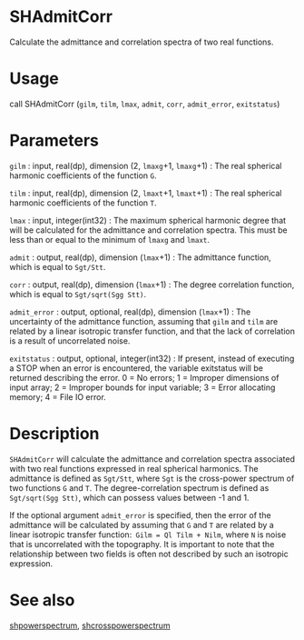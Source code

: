 # SHAdmitCorr

Calculate the admittance and correlation spectra of two real functions.

# Usage

call SHAdmitCorr (`gilm`, `tilm`, `lmax`, `admit`, `corr`, `admit_error`, `exitstatus`)

# Parameters

`gilm` : input, real(dp), dimension (2, `lmaxg`+1, `lmaxg`+1)
:   The real spherical harmonic coefficients of the function `G`.

`tilm` : input, real(dp), dimension (2, `lmaxt`+1, `lmaxt`+1)
:   The real spherical harmonic coefficients of the function `T`.

`lmax` : input, integer(int32)
:   The maximum spherical harmonic degree that will be calculated for the admittance and correlation spectra. This must be less than or equal to the minimum of `lmaxg` and `lmaxt`.

`admit` : output, real(dp), dimension (`lmax`+1)
:   The admittance function, which is equal to `Sgt/Stt`.

`corr` : output, real(dp), dimension (`lmax`+1)
:   The degree correlation function, which is equal to `Sgt/sqrt(Sgg Stt)`.

`admit_error` : output, optional, real(dp), dimension (`lmax`+1)
:   The uncertainty of the admittance function, assuming that `gilm` and `tilm` are related by a linear isotropic transfer function, and that the lack of correlation is a result of uncorrelated noise.

`exitstatus` : output, optional, integer(int32)
:   If present, instead of executing a STOP when an error is encountered, the variable exitstatus will be returned describing the error. 0 = No errors; 1 = Improper dimensions of input array; 2 = Improper bounds for input variable; 3 = Error allocating memory; 4 = File IO error.

# Description

`SHAdmitCorr` will calculate the admittance and correlation spectra associated with two real functions expressed in real spherical harmonics. The admittance is defined as `Sgt/Stt`, where `Sgt` is the cross-power spectrum of two functions `G` and `T`. The degree-correlation spectrum is defined as `Sgt/sqrt(Sgg Stt)`, which can possess values between -1 and 1.

If the optional argument `admit_error` is specified, then the error of the admittance will be calculated by assuming that `G` and `T` are related by a linear isotropic transfer function:` Gilm = Ql Tilm + Nilm`, where `N` is noise that is uncorrelated with the topography. It is important to note that the relationship between two fields is often not described by such an isotropic expression.

# See also

[shpowerspectrum](shpowerspectrum.html), [shcrosspowerspectrum](shcrosspowerspectrum.html)
